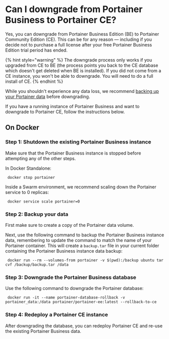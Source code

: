 # Can I downgrade from Portainer Business to Portainer CE?

Yes, you can downgrade from Portainer Business Edition \(BE\) to Portainer Community Edition \(CE\). This can be for any reason — including if you decide not to purchase a full license after your free Portainer Business Edition trial period has ended.

{% hint style="warning" %}
The downgrade process only works if you upgraded from CE to BE \(the process points you back to the CE database which doesn't get deleted when BE is installed\). If you did not come from a CE instance, you won't be able to downgrade. You will need to do a full install of CE.
{% endhint %}

While you shouldn't experience any data loss, we recommend [backing up your Portainer data](../../admin/settings/#backup-portainer) before downgrading.

If you have a running instance of Portainer Business and want to downgrade to Portainer CE, follow the instructions below.

## On Docker <a id="on-docker"></a>

### Step 1: Shutdown the existing Portainer Business instance <a id="shutdown-the-existing-portainer-business-instance"></a>

Make sure that the Portainer Business instance is stopped before attempting any of the other steps.

In Docker Standalone:

```text
 docker stop portainer
```

Inside a Swarm environment, we recommend scaling down the Portainer service to 0 replicas:

```text
 docker service scale portainer=0
```

### Step 2: Backup your data <a id="backup-your-data"></a>

First make sure to create a copy of the Portainer data volume.

Next, use the following command to backup the Portainer Business instance data, remembering to update the command to match the name of your Portainer container. This will create a `backup.tar` file in your current folder containing the Portainer Business instance data backup:

```text
 docker run --rm --volumes-from portainer -v $(pwd):/backup ubuntu tar cvf /backup/backup.tar /data
```

### Step 3: Downgrade the Portainer Business database <a id="downgrade-the-portainer-business-database"></a>

Use the following command to downgrade the Portainer database:

```text
 docker run -it --name portainer-database-rollback -v portainer_data:/data portainer/portainer-ee:latest --rollback-to-ce
```

### Step 4: Redeploy a Portainer CE instance <a id="redeploy-a-portainer-ce-instance"></a>

After downgrading the database, you can redeploy Portainer CE and re-use the existing Portainer Business data.



